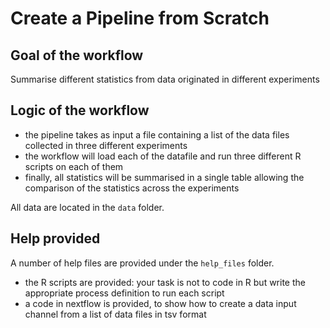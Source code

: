 # Create a Pipeline from Scratch

## Goal of the workflow

Summarise different statistics from data originated in different experiments

## Logic of the workflow

- the pipeline takes as input a file containing a list of the data files collected in three different experiments
- the workflow will load each of the datafile and run three different R scripts on each of them
- finally, all statistics will be summarised in a single table allowing the comparison of the statistics across the experiments

All data are located in the `data` folder.

## Help provided

A number of help files are provided under the `help_files` folder.

- the R scripts are provided: your task is not to code in R but write the appropriate process definition to run each script
- a code in nextflow is provided, to show how to create a data input channel from a list of data files in tsv format

